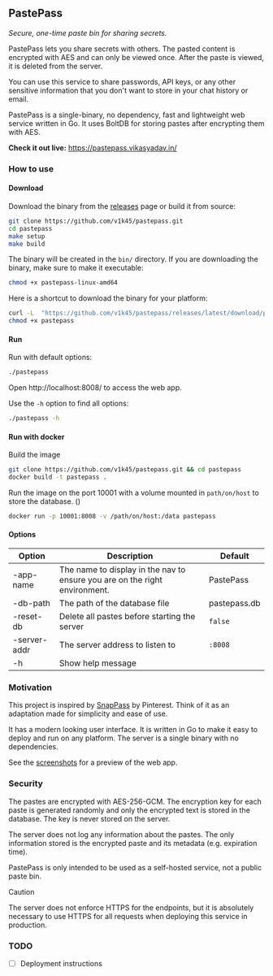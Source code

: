 ## PastePass

_Secure, one-time paste bin for sharing secrets._

PastePass lets you share secrets with others. The pasted content is encrypted with AES and can only be viewed once. After the paste is viewed, it is deleted from the server.

You can use this service to share passwords, API keys, or any other sensitive information that you don't want to store in your chat history or email.

PastePass is a single-binary, no dependency, fast and lightweight web service written in Go. It uses BoltDB for storing pastes after encrypting them with AES.

**Check it out live:** https://pastepass.vikasyadav.in/

### How to use

#### Download

Download the binary from the [releases](https://github.com/v1k45/pastepass/releases/latest) page or build it from source:

```bash
git clone https://github.com/v1k45/pastepass.git
cd pastepass
make setup
make build
```

The binary will be created in the `bin/` directory.  If you are downloading the binary, make sure to make it executable:

```bash
chmod +x pastepass-linux-amd64
```

Here is a shortcut to download the binary for your platform:

```bash
curl -L  "https://github.com/v1k45/pastepass/releases/latest/download/pastepass-$(uname | tr '[:upper:]' '[:lower:]')-$(uname -m | sed 's/x86_64/amd64/; s/i[3-6]86/386/; s/aarch64/arm64/; s/armv7l/arm/')" -o pastepass
chmod +x pastepass
```

#### Run

Run with default options:

```bash
./pastepass
```

Open http://localhost:8008/ to access the web app.

Use the `-h` option to find all options:

```bash
./pastepass -h
``` 

#### Run with docker

Build the image

```bash
git clone https://github.com/v1k45/pastepass.git && cd pastepass
docker build -t pastepass .
```

Run the image on the port 10001 with a volume mounted in `path/on/host` to store the database. ()
```bash
docker run -p 10001:8008 -v /path/on/host:/data pastepass
```

#### Options

| Option       | Description                                                                | Default        |
|--------------|----------------------------------------------------------------------------|----------------|
| -app-name    | The name to display in the nav to ensure you are on the right environment. | PastePass      |
| -db-path     | The path of the database file                                              | pastepass.db   |
| -reset-db    | Delete all pastes before starting the server                               | `false`        |
| -server-addr | The server address to listen to                                            | `:8008`        |
| -h           | Show help message                                                          |                |


### Motivation

This project is inspired by [SnapPass](https://github.com/pinterest/snappass) by Pinterest. Think of it as an adaptation made for simplicity and ease of use.

It has a modern looking user interface. It is written in Go to make it easy to deploy and run on any platform. The server is a single binary with no dependencies.

See the [screenshots](./docs/screenshots.md) for a preview of the web app.

### Security

The pastes are encrypted with AES-256-GCM. The encryption key for each paste is generated randomly and only the encrypted text is stored in the database. The key is never stored on the server.

The server does not log any information about the pastes. The only information stored is the encrypted paste and its metadata (e.g. expiration time).

PastePass is only intended to be used as a self-hosted service, not a public paste bin.

> [!CAUTION]
> The server does not enforce HTTPS for the endpoints, but it is absolutely necessary to use HTTPS for all requests when deploying this service in production.

### TODO

- [ ] Deployment instructions
